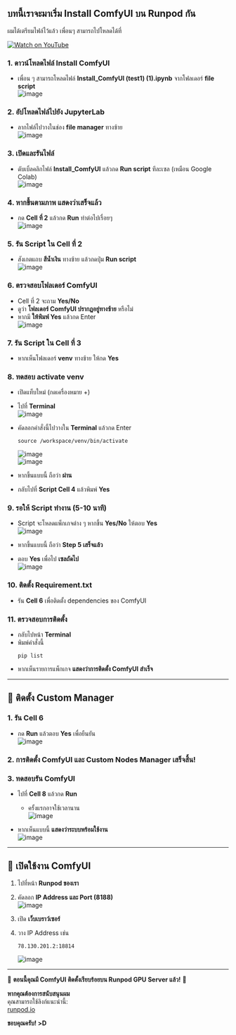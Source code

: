 ## บทนี้เราจะมาเริ่ม Install ComfyUI บน Runpod กัน  
ผมได้เตรียมไฟล์ไว้แล้ว เพื่อนๆ สามารถไปโหลดได้ที่  

[![Watch on YouTube](https://img.youtube.com/vi/oDSnH_nAhvY/0.jpg)](https://www.youtube.com/watch?v=oDSnH_nAhvY)

### 1. ดาวน์โหลดไฟล์ Install ComfyUI  
- เพื่อน ๆ สามารถโหลดไฟล์ **Install_ComfyUI (test1) (1).ipynb** จากโฟลเดอร์ **file script**  
  ![image](https://github.com/user-attachments/assets/8a9ae345-ad6e-46ca-b94e-f81ec57dc72e)  

### 2. อัปโหลดไฟล์ไปยัง JupyterLab  
- ลากไฟล์ไปวางในช่อง **file manager** ทางซ้าย  
  ![image](https://github.com/user-attachments/assets/fb325063-88af-4b9f-9813-3a853e1b96fc)  

### 3. เปิดและรันไฟล์  
- ดับเบิ้ลคลิกไฟล์ **Install_ComfyUI** แล้วกด **Run script** ทีละเซล (เหมือน Google Colab)  
  ![image](https://github.com/user-attachments/assets/525dc36d-2cba-47a9-bb9e-5dfa34b85b90)  

### 4. หากขึ้นตามภาพ แสดงว่าเสร็จแล้ว  
- กด **Cell ที่ 2** แล้วกด **Run** ทำต่อไปเรื่อยๆ  
  ![image](https://github.com/user-attachments/assets/e3032a9f-a2e1-424c-b710-5799c908aad0)  

### 5. รัน Script ใน Cell ที่ 2  
- สังเกตแถบ **สีน้ำเงิน** ทางซ้าย แล้วกดปุ่ม **Run script**  
  ![image](https://github.com/user-attachments/assets/58bbd817-63f9-4229-9f4b-fb2e0c364e86)  

### 6. ตรวจสอบโฟลเดอร์ ComfyUI  
- Cell ที่ 2 จะถาม **Yes/No**  
- ดูว่า **โฟลเดอร์ ComfyUI ปรากฏอยู่ทางซ้าย** หรือไม่  
- หากมี **ให้พิมพ์ Yes** แล้วกด Enter  
  ![image](https://github.com/user-attachments/assets/595f29fe-d0c5-4272-9f89-f97d5c8a6f37)  

### 7. รัน Script ใน Cell ที่ 3  
- หากเห็นโฟลเดอร์ **venv** ทางซ้าย ให้กด **Yes**  

### 8. ทดสอบ activate venv  
- เปิดแท็บใหม่ (กดเครื่องหมาย +)  
- ไปที่ **Terminal**  
  ![image](https://github.com/user-attachments/assets/8570d70c-7dab-4d8a-91df-c28d5ad54f8a)  

- คัดลอกคำสั่งนี้ไปวางใน **Terminal** แล้วกด Enter  
  ```
  source /workspace/venv/bin/activate
  ```
  ![image](https://github.com/user-attachments/assets/56ab29b2-6666-42f4-b303-f61ad8af8214)  
  ![image](https://github.com/user-attachments/assets/b42854c3-474d-4756-b313-9b450467eb77)  

- หากขึ้นแบบนี้ ถือว่า **ผ่าน**  
- กลับไปที่ **Script Cell 4** แล้วพิมพ์ **Yes**  

### 9. รอให้ Script ทำงาน (5-10 นาที)  
- Script จะโหลดแพ็กเกจต่าง ๆ หากขึ้น **Yes/No** ให้ตอบ **Yes**  
  ![image](https://github.com/user-attachments/assets/23fbd4e3-e210-4e29-a45f-f2c2db73eb76)  

- หากขึ้นแบบนี้ ถือว่า **Step 5 เสร็จแล้ว**  
- ตอบ **Yes** เพื่อไป **เซลถัดไป**  
  ![image](https://github.com/user-attachments/assets/d5e6bfc9-e47c-43de-995e-81f10b8a5d3f)  

### 10. ติดตั้ง Requirement.txt  
- รัน **Cell 6** เพื่อติดตั้ง dependencies ของ ComfyUI  

### 11. ตรวจสอบการติดตั้ง  
- กลับไปหน้า **Terminal**  
- พิมพ์คำสั่งนี้  
  ```
  pip list
  ```
- หากเห็นรายการแพ็กเกจ **แสดงว่าการติดตั้ง ComfyUI สำเร็จ**  

---

## 🔧 ติดตั้ง Custom Manager  
### 1. รัน **Cell 6**  
- กด **Run** แล้วตอบ **Yes** เพื่อยืนยัน  
  ![image](https://github.com/user-attachments/assets/74284539-a871-4f0c-8d8c-5b0f81a65b26)  

### 2. **การติดตั้ง ComfyUI และ Custom Nodes Manager เสร็จสิ้น!**  

### 3. ทดสอบรัน ComfyUI  
- ไปที่ **Cell 8** แล้วกด **Run**  
  - ครั้งแรกอาจใช้เวลานาน  
  ![image](https://github.com/user-attachments/assets/65c647e3-8a43-4223-a758-d104fa2f7e83)  

- หากเห็นแบบนี้ **แสดงว่าระบบพร้อมใช้งาน**  
  ![image](https://github.com/user-attachments/assets/87256a4e-b2f4-40ee-b972-23ebc0151be2)  

---

## 🚀 เปิดใช้งาน ComfyUI  
1. ไปที่หน้า **Runpod ของเรา**  
2. คัดลอก **IP Address และ Port (8188)**  
  ![image](https://github.com/user-attachments/assets/11ade639-7bf8-4c9c-8e14-cea059caf9c4)  

3. เปิด **เว็บเบราว์เซอร์**  
4. วาง IP Address เช่น  
   ```
   78.130.201.2:18814
   ```
   ![image](https://github.com/user-attachments/assets/143776b5-7e37-41f6-9e0b-9ce31e91bfc3)  

---

🎉 **ตอนนี้คุณมี ComfyUI ติดตั้งเรียบร้อยบน Runpod GPU Server แล้ว!** 🎉  

**หากคุณต้องการสนับสนุนผม**  
คุณสามารถใช้ลิงก์แนะนำนี้:  
[runpod.io](https://runpod.io?ref=c0v5p0ys)  

**ขอบคุณครับ! >D**
